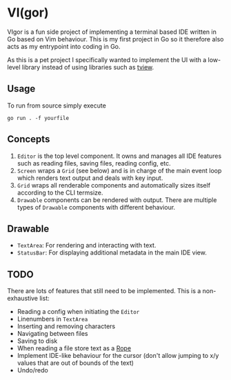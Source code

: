 # VI(gor)

VIgor is a fun side project of implementing a terminal based IDE written in Go based on Vim behaviour. This is my first project in Go so it therefore also acts as my entrypoint into coding in Go.


As this is a pet project I specifically wanted to implement the UI with a low-level library instead of using libraries such as [tview](https://github.com/rivo/tview).

## Usage
To run from source simply execute

`go run . -f yourfile`

## Concepts
1. `Editor` is the top level component. It owns and manages all IDE features such as reading files, saving files, reading config, etc.
2. `Screen` wraps a `Grid` (see below) and is in charge of the main event loop which renders text output and deals with key input.
3. `Grid` wraps all renderable components and automatically sizes itself according to the CLI termsize.
4. `Drawable` components can be rendered with output. There are multiple types of `Drawable` components with different behaviour.

## Drawable
* `TextArea`: For rendering and interacting with text.
* `StatusBar`: For displaying additional metadata in the main IDE view.

## TODO
There are lots of features that still need to be implemented. This is a non-exhaustive list:
* Reading a config when initiating the `Editor`
* Linenumbers in `TextArea`
* Inserting and removing characters
* Navigating between files
* Saving to disk
* When reading a file store text as a [Rope](https://en.wikipedia.org/wiki/Rope_(data_structure))
* Implement IDE-like behaviour for the cursor (don't allow jumping to x/y values that are out of bounds of the text)
* Undo/redo
